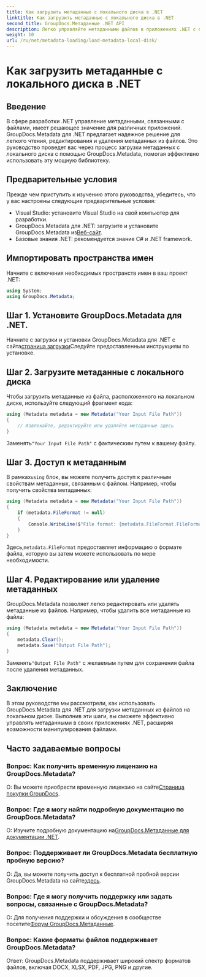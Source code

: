 ```yaml
---
title: Как загрузить метаданные с локального диска в .NET
linktitle: Как загрузить метаданные с локального диска в .NET
second_title: GroupDocs.Метаданные .NET API
description: Легко управляйте метаданными файлов в приложениях .NET с помощью GroupDocs.Metadata, предоставляющего расширенные возможности манипулирования файлами.
weight: 10
url: /ru/net/metadata-loading/load-metadata-local-disk/
---
```


# Как загрузить метаданные с локального диска в .NET

## Введение
В сфере разработки .NET управление метаданными, связанными с файлами, имеет решающее значение для различных приложений. GroupDocs.Metadata для .NET предлагает надежное решение для легкого чтения, редактирования и удаления метаданных из файлов. Это руководство проведет вас через процесс загрузки метаданных с локального диска с помощью GroupDocs.Metadata, помогая эффективно использовать эту мощную библиотеку.
## Предварительные условия
Прежде чем приступить к изучению этого руководства, убедитесь, что у вас настроены следующие предварительные условия:
- Visual Studio: установите Visual Studio на свой компьютер для разработки.
-  GroupDocs.Metadata для .NET: загрузите и установите GroupDocs.Metadata из[Веб-сайт](https://releases.groupdocs.com/metadata/net/).
- Базовые знания .NET: рекомендуется знание C# и .NET framework.

## Импортировать пространства имен
Начните с включения необходимых пространств имен в ваш проект .NET:
```csharp
using System;
using GroupDocs.Metadata;
```
## Шаг 1. Установите GroupDocs.Metadata для .NET.
 Начните с загрузки и установки GroupDocs.Metadata для .NET с сайта[страница загрузки](https://releases.groupdocs.com/metadata/net/)Следуйте предоставленным инструкциям по установке.
## Шаг 2. Загрузите метаданные с локального диска
Чтобы загрузить метаданные из файла, расположенного на локальном диске, используйте следующий фрагмент кода:
```csharp
using (Metadata metadata = new Metadata("Your Input File Path"))
{
    // Извлекайте, редактируйте или удаляйте метаданные здесь
}
```
 Заменять`"Your Input File Path"` с фактическим путем к вашему файлу.
## Шаг 3. Доступ к метаданным
 В рамках`using` блок, вы можете получить доступ к различным свойствам метаданных, связанным с файлом. Например, чтобы получить свойства метаданных:
```csharp
using (Metadata metadata = new Metadata("Your Input File Path"))
{
    if (metadata.FileFormat != null)
    {
        Console.WriteLine($"File format: {metadata.FileFormat.FileFormatType}");
    }
}
```
 Здесь,`metadata.FileFormat` предоставляет информацию о формате файла, которую вы затем можете использовать по мере необходимости.
## Шаг 4. Редактирование или удаление метаданных
GroupDocs.Metadata позволяет легко редактировать или удалять метаданные из файлов. Например, чтобы удалить все метаданные из файла:
```csharp
using (Metadata metadata = new Metadata("Your Input File Path"))
{
    metadata.Clear();
    metadata.Save("Output File Path");
}
```
 Заменять`"Output File Path"` с желаемым путем для сохранения файла после удаления метаданных.

## Заключение
В этом руководстве мы рассмотрели, как использовать GroupDocs.Metadata для .NET для загрузки метаданных из файлов на локальном диске. Выполнив эти шаги, вы сможете эффективно управлять метаданными в своих приложениях .NET, расширяя возможности манипулирования файлами.

## Часто задаваемые вопросы
### Вопрос: Как получить временную лицензию на GroupDocs.Metadata?
 О: Вы можете приобрести временную лицензию на сайте[Страница покупки GroupDocs](https://purchase.groupdocs.com/temporary-license/).
### Вопрос: Где я могу найти подробную документацию по GroupDocs.Metadata?
 О: Изучите подробную документацию на[GroupDocs.Метаданные для документации .NET](https://tutorials.groupdocs.com/metadata/net/).
### Вопрос: Поддерживает ли GroupDocs.Metadata бесплатную пробную версию?
 О: Да, вы можете получить доступ к бесплатной пробной версии GroupDocs.Metadata на сайте[здесь](https://releases.groupdocs.com/).
### Вопрос: Где я могу получить поддержку или задать вопросы, связанные с GroupDocs.Metadata?
 О: Для получения поддержки и обсуждения в сообществе посетите[Форум GroupDocs.Метаданные](https://forum.groupdocs.com/c/metadata/14).
### Вопрос: Какие форматы файлов поддерживает GroupDocs.Metadata?
Ответ: GroupDocs.Metadata поддерживает широкий спектр форматов файлов, включая DOCX, XLSX, PDF, JPG, PNG и другие.
